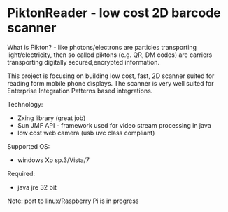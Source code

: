  
PiktonReader - low cost 2D barcode scanner
=============
What is Pikton? - like photons/electrons are particles transporting light/electricity, then so called piktons (e.g. QR, DM codes) are carriers transporting digitally secured,encrypted information.

This project is focusing on building low cost, fast, 2D scanner suited for reading form mobile phone displays. 
The scanner is very well suited for Enterprise Integration Patterns based integrations.

Technology: 
- Zxing library (great job) 
- Sun JMF API - framework used for video stream processing in java 
- low cost web camera (usb uvc class compliant) 

Supported OS:
- windows Xp sp.3/Vista/7 

Required:
- java jre 32 bit

Note: port  to linux/Raspberry Pi is in progress   
